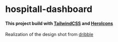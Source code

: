 # hospitall-dashboard
#### This project build with [TailwindCSS](https://tailwindcss.com/) and [HeroIcons](https://heroicons.dev/)
Realization of the design shot from [dribble](https://dribbble.com/shots/14211417-Hospitall-Patient-Dashboard)


